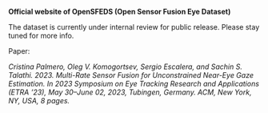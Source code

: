 **Official website of OpenSFEDS (Open Sensor Fusion Eye Dataset)** 

The dataset is currently under internal review for public release. Please stay tuned for more info.


Paper:

*Cristina Palmero, Oleg V. Komogortsev, Sergio Escalera, and Sachin S. Talathi. 2023. Multi-Rate Sensor Fusion for Unconstrained Near-Eye Gaze
Estimation. In 2023 Symposium on Eye Tracking Research and Applications (ETRA ’23), May 30–June 02, 2023, Tubingen, Germany. ACM, New York, NY,
USA, 8 pages.*
